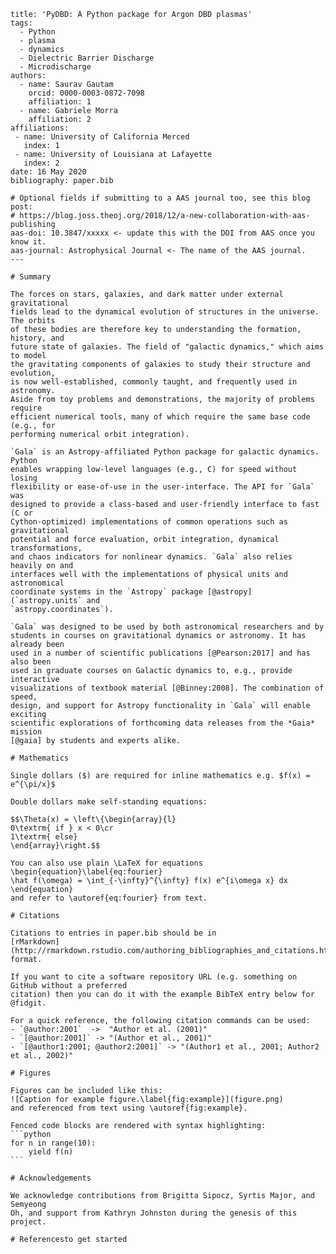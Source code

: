     title: 'PyDBD: A Python package for Argon DBD plasmas'
    tags:
      - Python
      - plasma
      - dynamics
      - Dielectric Barrier Discharge
      - Microdischarge
    authors:
      - name: Saurav Gautam
        orcid: 0000-0003-0872-7098
        affiliation: 1 
      - name: Gabriele Morra
        affiliation: 2
    affiliations:
     - name: University of California Merced
       index: 1
     - name: University of Louisiana at Lafayette
       index: 2
    date: 16 May 2020
    bibliography: paper.bib
    
    # Optional fields if submitting to a AAS journal too, see this blog post:
    # https://blog.joss.theoj.org/2018/12/a-new-collaboration-with-aas-publishing
    aas-doi: 10.3847/xxxxx <- update this with the DOI from AAS once you know it.
    aas-journal: Astrophysical Journal <- The name of the AAS journal.
    ---
    
    # Summary
    
    The forces on stars, galaxies, and dark matter under external gravitational
    fields lead to the dynamical evolution of structures in the universe. The orbits
    of these bodies are therefore key to understanding the formation, history, and
    future state of galaxies. The field of "galactic dynamics," which aims to model
    the gravitating components of galaxies to study their structure and evolution,
    is now well-established, commonly taught, and frequently used in astronomy.
    Aside from toy problems and demonstrations, the majority of problems require
    efficient numerical tools, many of which require the same base code (e.g., for
    performing numerical orbit integration).
    
    `Gala` is an Astropy-affiliated Python package for galactic dynamics. Python
    enables wrapping low-level languages (e.g., C) for speed without losing
    flexibility or ease-of-use in the user-interface. The API for `Gala` was
    designed to provide a class-based and user-friendly interface to fast (C or
    Cython-optimized) implementations of common operations such as gravitational
    potential and force evaluation, orbit integration, dynamical transformations,
    and chaos indicators for nonlinear dynamics. `Gala` also relies heavily on and
    interfaces well with the implementations of physical units and astronomical
    coordinate systems in the `Astropy` package [@astropy] (`astropy.units` and
    `astropy.coordinates`).
    
    `Gala` was designed to be used by both astronomical researchers and by
    students in courses on gravitational dynamics or astronomy. It has already been
    used in a number of scientific publications [@Pearson:2017] and has also been
    used in graduate courses on Galactic dynamics to, e.g., provide interactive
    visualizations of textbook material [@Binney:2008]. The combination of speed,
    design, and support for Astropy functionality in `Gala` will enable exciting
    scientific explorations of forthcoming data releases from the *Gaia* mission
    [@gaia] by students and experts alike.
    
    # Mathematics
    
    Single dollars ($) are required for inline mathematics e.g. $f(x) = e^{\pi/x}$
    
    Double dollars make self-standing equations:
    
    $$\Theta(x) = \left\{\begin{array}{l}
    0\textrm{ if } x < 0\cr
    1\textrm{ else}
    \end{array}\right.$$
    
    You can also use plain \LaTeX for equations
    \begin{equation}\label{eq:fourier}
    \hat f(\omega) = \int_{-\infty}^{\infty} f(x) e^{i\omega x} dx
    \end{equation}
    and refer to \autoref{eq:fourier} from text.
    
    # Citations
    
    Citations to entries in paper.bib should be in
    [rMarkdown](http://rmarkdown.rstudio.com/authoring_bibliographies_and_citations.html)
    format.
    
    If you want to cite a software repository URL (e.g. something on GitHub without a preferred
    citation) then you can do it with the example BibTeX entry below for @fidgit.
    
    For a quick reference, the following citation commands can be used:
    - `@author:2001`  ->  "Author et al. (2001)"
    - `[@author:2001]` -> "(Author et al., 2001)"
    - `[@author1:2001; @author2:2001]` -> "(Author1 et al., 2001; Author2 et al., 2002)"
    
    # Figures
    
    Figures can be included like this:
    ![Caption for example figure.\label{fig:example}](figure.png)
    and referenced from text using \autoref{fig:example}.
    
    Fenced code blocks are rendered with syntax highlighting:
    ```python
    for n in range(10):
        yield f(n)
    ```        
    
    # Acknowledgements
    
    We acknowledge contributions from Brigitta Sipocz, Syrtis Major, and Semyeong
    Oh, and support from Kathryn Johnston during the genesis of this project.
    
    # Referencesto get started
